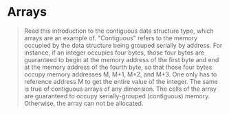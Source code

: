 # Arrays

> Read this introduction to the contiguous data structure type, which arrays are an example of. "Contiguous" refers to the memory occupied by the data structure being grouped serially by address. For instance, if an integer occupies four bytes, those four bytes are guaranteed to begin at the memory address of the first byte and end at the memory address of the fourth byte, so that those four bytes occupy memory addresses M, M+1, M+2, and M+3. One only has to reference address M to get the entire value of the integer. The same is true of contiguous arrays of any dimension. The cells of the array are guaranteed to occupy serially-grouped (contiguous) memory. Otherwise, the array can not be allocated.
